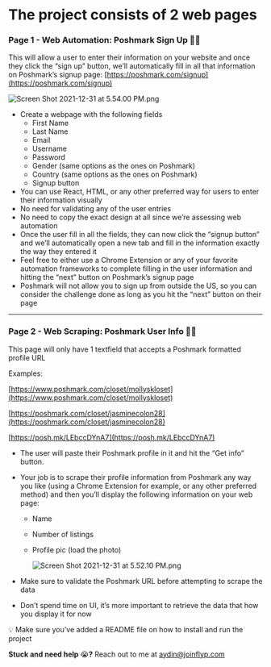 # The project consists of 2 web pages

### Page 1 - Web Automation: Poshmark Sign Up 💁‍♂️

This will allow a user to enter their information on your website and once they click the “sign up” button, we’ll automatically fill in all that information on Poshmark’s signup page: [https://poshmark.com/signup](https://poshmark.com/signup)

![Screen Shot 2021-12-31 at 5.54.00 PM.png](https://joinflyp.notion.site/image/https%3A%2F%2Fs3-us-west-2.amazonaws.com%2Fsecure.notion-static.com%2F02456119-22c3-4695-b0bd-04b044edf2f8%2FScreen_Shot_2021-12-31_at_5.54.00_PM.png?table=block&id=5489f3b0-d565-43c5-b814-b4a269a47000&spaceId=35a37d52-2370-4eed-994c-1b254e2b8ea3&width=580&userId=&cache=v2)

- Create a webpage with the following fields
    - First Name
    - Last Name
    - Email
    - Username
    - Password
    - Gender (same options as the ones on Poshmark)
    - Country (same options as the ones on Poshmark)
    - Signup button
- You can use React, HTML, or any other preferred way for users to enter their information visually
- No need for validating any of the user entries
- No need to copy the exact design at all since we’re assessing web automation
- Once the user fill in all the fields, they can now click the “signup button” and we’ll automatically open a new tab and fill in the information exactly the way they entered it
- Feel free to either use a Chrome Extension or any of your favorite automation frameworks to complete filling in the user information and hitting the “next” button on Poshmark’s signup page
- Poshmark will not allow you to sign up from outside the US, so you can consider the challenge done as long as you hit the “next” button on their page

---

### Page 2 - Web Scraping: Poshmark User Info 🙋‍♀️

This page will only have 1 textfield that accepts a Poshmark formatted profile URL

Examples:

[https://www.poshmark.com/closet/mollyskloset](https://www.poshmark.com/closet/mollyskloset)

[https://poshmark.com/closet/jasminecolon28](https://poshmark.com/closet/jasminecolon28)

[https://posh.mk/LEbccDYnA7](https://posh.mk/LEbccDYnA7)

- The user will paste their Poshmark profile in it and hit the “Get info” button.
- Your job is to scrape their profile information from Poshmark any way you like (using a Chrome Extension for example, or any other preferred method) and then you’ll display the following information on your web page:
    - Name
    - Number of listings
    - Profile pic (load the photo)
        
        ![Screen Shot 2021-12-31 at 5.52.10 PM.png](https://joinflyp.notion.site/image/https%3A%2F%2Fs3-us-west-2.amazonaws.com%2Fsecure.notion-static.com%2F65851998-9378-41df-91ba-608940efcc69%2FScreen_Shot_2021-12-31_at_5.52.10_PM.png?table=block&id=a9c67b3c-009f-4332-9120-bcaf01bf9c4b&spaceId=35a37d52-2370-4eed-994c-1b254e2b8ea3&width=670&userId=&cache=v2)
        
- Make sure to validate the Poshmark URL before attempting to scrape the data
- Don’t spend time on UI, it’s more important to retrieve the data that how you display it for now

<aside>
💡 Make sure you’ve added a README file on how to install and run the project

</aside>

**Stuck and need help** 😭**?** Reach out to me at aydin@joinflyp.com